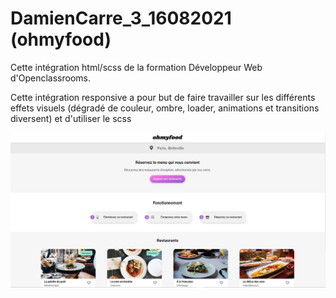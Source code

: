 # DamienCarre_3_16082021 (ohmyfood)

Cette intégration html/scss de la formation Développeur Web d'Openclassrooms.

Cette intégration responsive a pour but de faire travailler sur les différents effets visuels (dégradé de couleur, ombre, loader, animations et transitions diversent) et d'utiliser le scss


![Desktop](https://github.com/carredamien/DamienCarre_3_16082021/blob/main/assets/images/screenshot_ohmyfood.JPG)
